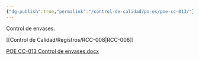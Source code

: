 ```yaml
---
{"dg-publish":true,"permalink":"/control-de-calidad/po-es/poe-cc-013/"}
---
```


Control de envases.

[[Control de Calidad/Registros/RCC-008\|RCC-008]]


[POE CC-013 Control de envases.docx](https://drive.google.com/open?id=1xwiFwBH6EVxxUs6yVtskUjqjWtOuy4KX&usp=drive_copy)